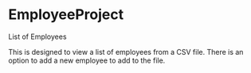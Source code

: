 # EmployeeProject
List of Employees

This is designed to view a list of employees from a CSV file.  There is an option to add a new employee to add to the file.
